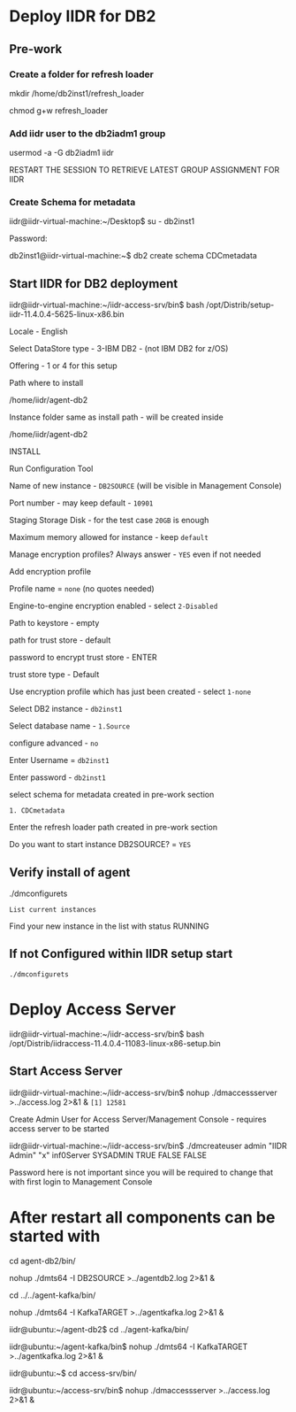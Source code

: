 # Deploy IIDR for DB2
## Pre-work

### Create a folder for refresh loader

mkdir /home/db2inst1/refresh_loader

chmod g+w refresh_loader

### Add iidr user to the db2iadm1 group

usermod -a -G db2iadm1 iidr

RESTART THE SESSION TO RETRIEVE LATEST GROUP ASSIGNMENT FOR IIDR

### Create Schema for metadata 

iidr@iidr-virtual-machine:~/Desktop$ su - db2inst1

Password: 

db2inst1@iidr-virtual-machine:~$ db2 create schema CDCmetadata

## Start IIDR for DB2 deployment

iidr@iidr-virtual-machine:~/iidr-access-srv/bin$ bash /opt/Distrib/setup-iidr-11.4.0.4-5625-linux-x86.bin 

Locale - English

Select DataStore type - 3-IBM DB2 - (not IBM DB2 for z/OS)

Offering - 1 or 4 for this setup

Path where to install

/home/iidr/agent-db2

Instance folder same as install path - will be created inside

/home/iidr/agent-db2

INSTALL

Run Configuration Tool

Name of new instance - `DB2SOURCE`  (will be visible in Management Console)

Port number  - may keep default - `10901`

Staging Storage Disk - for the test case `20GB` is enough

Maximum memory allowed for instance - keep `default`

Manage encryption profiles? Always answer - `YES` even if not needed

Add encryption profile

Profile name = `none` (no quotes needed)

Engine-to-engine encryption enabled - select `2-Disabled`

Path to keystore - empty

path for trust store - default

password to encrypt trust store - ENTER

trust store type - Default

Use encryption profile which has just been created - select `1-none`

Select DB2 instance - `db2inst1`

Select database name - `1.Source`

configure advanced - `no`

Enter Username = `db2inst1`

Enter password - `db2inst1`

select schema for metadata created in pre-work section

`1. CDCmetadata`

Enter the refresh loader path created in pre-work section

Do you want to start instance DB2SOURCE? = `YES`

## Verify install of agent

./dmconfigurets

`List current instances`

Find your new instance in the list with status RUNNING

## If not Configured within IIDR setup start
```./dmconfigurets```




# Deploy Access Server
iidr@iidr-virtual-machine:~/iidr-access-srv/bin$ bash /opt/Distrib/iidraccess-11.4.0.4-11083-linux-x86-setup.bin 


## Start Access Server
iidr@iidr-virtual-machine:~/iidr-access-srv/bin$ nohup ./dmaccessserver >../access.log 2>&1 &
```[1] 12581```

Create Admin User for Access Server/Management Console - requires access server to be started

iidr@iidr-virtual-machine:~/iidr-access-srv/bin$ ./dmcreateuser admin "IIDR Admin" "x" inf0Server SYSADMIN TRUE FALSE FALSE

Password here is not important since you will be required to change that with first login to Management Console





# After restart all components can be started with

cd agent-db2/bin/

nohup ./dmts64 -I DB2SOURCE >../agentdb2.log 2>&1 &

cd ../../agent-kafka/bin/

nohup ./dmts64 -I KafkaTARGET >../agentkafka.log 2>&1 &

iidr@ubuntu:~/agent-db2$ cd ../agent-kafka/bin/

iidr@ubuntu:~/agent-kafka/bin$ nohup ./dmts64 -I KafkaTARGET >../agentkafka.log 2>&1 &

iidr@ubuntu:~$ cd access-srv/bin/

iidr@ubuntu:~/access-srv/bin$ nohup ./dmaccessserver >../access.log 2>&1 &

